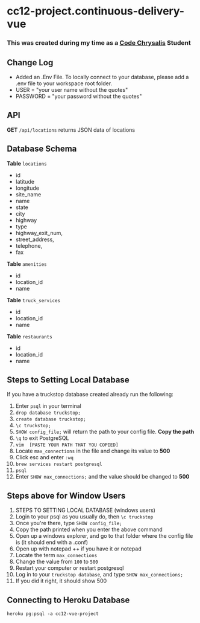 # cc12-project.continuous-delivery-vue
### This was created during my time as a [Code Chrysalis](https://codechrysalis.io) Student


## Change Log
- Added an .Env File. To locally connect to your database, please add a .env file to your workspace root folder.
- USER = "your user name without the quotes"
- PASSWORD = "your password without the quotes"


## API
**GET** `/api/locations` returns JSON data of locations
 
 
## Database Schema
**Table** `locations`
- id
- latitude
- longitude
- site_name
- name
- state
- city
- highway
- type
- highway_exit_num,
- street_address,
- telephone,
- fax

**Table** `amenities`
- id
- location_id
- name

**Table** `truck_services`
- id
- location_id
- name

**Table** `restaurants`
- id
- location_id
- name


## Steps to Setting Local Database
If you have a truckstop database created already run the following:
1. Enter `psql` in your terminal
2. `drop database truckstop;`
3. `create database truckstop;`
4. `\c truckstop;`
5. `SHOW config_file;` will return the path to your config file. **Copy the path**
6. `\q` to exit PostgreSQL
7. `vim  [PASTE YOUR PATH THAT YOU COPIED]`
8. Locate `max_connections` in the file and change its value to **500**
9. Click esc and enter `:wq`
10. `brew services restart postgresql`
11. `psql`
12. Enter `SHOW max_connections;` and the value should be changed to **500**

## Steps above for Window Users
1. STEPS TO SETTING LOCAL DATABASE (windows users)
2. Login to your psql as you usually do, then `\c truckstop`
3. Once you're there, type `SHOW config_file;`
4. Copy the path printed when you enter the above command
5. Open up a windows explorer, and go to that folder where the config file is (it should end with a .conf)
6. Open up with notepad ++ if you have it or notepad
7. Locate the term `max_connections`
8. Change the value from `100` to `500`
9. Restart your computer or restart postgresql
10. Log in to your `truckstop database`, and type `SHOW max_connections;`
11. If you did it right, it should show 500 


## Connecting to Heroku Database
```
heroku pg:psql -a cc12-vue-project
```
